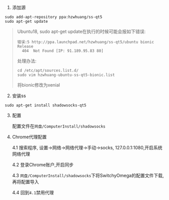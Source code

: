 1. 添加源

```shell
sudo add-apt-repository ppa:hzwhuang/ss-qt5
sudo apt-get update
```

> Ubuntu18, sudo apt-get update在执行的时候可能会报如下错误:
>
> ```
> 错误:5 http://ppa.launchpad.net/hzwhuang/ss-qt5/ubuntu bionic Release                     
>   404  Not Found [IP: 91.189.95.83 80]
> ```
>
> 处理办法:
>
> ```shell
> cd /etc/apt/sources.list.d/
> sudo vim hzwhuang-ubuntu-ss-qt5-bionic.list
> ```
>
> 将bionic修改为xenial

2. 安装ss

```shell
sudo apt-get install shadowsocks-qt5
```

3. 配置

   配置文件在`网盘/ComputerInstall/shadowsocks`

4. Chrome代理配置

   4.1 搜索程序, 设置->网络->网络代理->手动->socks, 127.0.0.1:1080,开启系统网络代理

   4.2 登录Chrome账户,开启同步

   4.3 `网盘/ComputerInstall/shadowsocks`下将SwitchyOmega的配置文件下载,再将配置导入

   4.4 回到`4.1`禁用代理